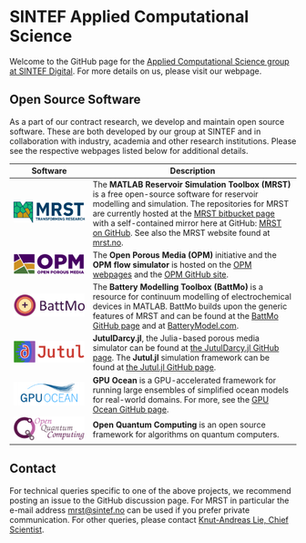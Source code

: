 # SINTEF Applied Computational Science

Welcome to the GitHub page for the [Applied Computational Science group at SINTEF Digital](https://www.sintef.no/en/digital/departments-new/applied-mathematics/applied-computational-sciences/). For more details on us, please visit our webpage.

## Open Source Software
As a part of our contract research, we develop and maintain open source software. These are both developed by our group at SINTEF and in collaboration with industry, academia and other research institutions. Please see the respective webpages listed below for additional details.

| Software | Description |
|------|-------------|
| [![MRST](img/mrst.png)](http://www.mrst.no) |   The **MATLAB Reservoir Simulation Toolbox (MRST)** is a free open-source software for reservoir modelling and simulation. The repositories for MRST are currently hosted at the [MRST bitbucket page](https://bitbucket.org/mrst/mrst-core/) with a self-contained mirror here at GitHub: [MRST on GitHub](https://www.github.com/sintef-comg/mrst). See also the MRST website found at [mrst.no](http://www.mrst.no). |
| [![OPM](img/opm.png)](https://www.opm-project.org) | The **Open Porous Media (OPM)** initiative and the **OPM flow simulator** is hosted on the [OPM webpages](https://www.opm-project.org) and the [OPM GitHub site](https://github.com/opm). |
| [![BattMo](img/battmo.png)](https://BatteryModel.com) | The **Battery Modelling Toolbox (BattMo)** is a resource for continuum modelling of electrochemical devices in MATLAB. BattMo builds upon the generic features of MRST and can be found at the [BattMo GitHub page](https://github.com/BattMoTeam/BattMo) and at [BatteryModel.com](https://BatteryModel.com). |
| [![JutulDarcy](img/jutul.png)](https://github.com/sintefmath/JutulDarcy.jl) | **JutulDarcy.jl**, the Julia-based porous media simulator can be found at [the JutulDarcy.jl GitHub page](https://github.com/sintefmath/JutulDarcy.jl). The **Jutul.jl** simulation framework can be found at [the Jutul.jl GitHub page](https://github.com/sintefmath/Jutul.jl).|
| [![GPUOcean](img/gpuocean.png)](https://github.com/metno/gpuocean) | **GPU Ocean** is a GPU-accelerated framework for running large ensembles of simplified ocean models for real-world domains. For more, see the [GPU Ocean GitHub page](https://github.com/metno/gpuocean).|
| [![OpenQuantumComputing](img/oqc.png)](https://github.com/openquantumcomputing) | **Open Quantum Computing** is an open source framework for algorithms on quantum computers.|

## Contact
For technical queries specific to one of the above projects, we recommend posting an issue to the GitHub discussion page. For MRST in particular the e-mail address [mrst@sintef.no](mailto:mrst@sintef.no) can be used if you prefer private communication. For other queries, please contact [Knut-Andreas Lie, Chief Scientist](mailto:Knut-Andreas.Lie@sintef.no).
